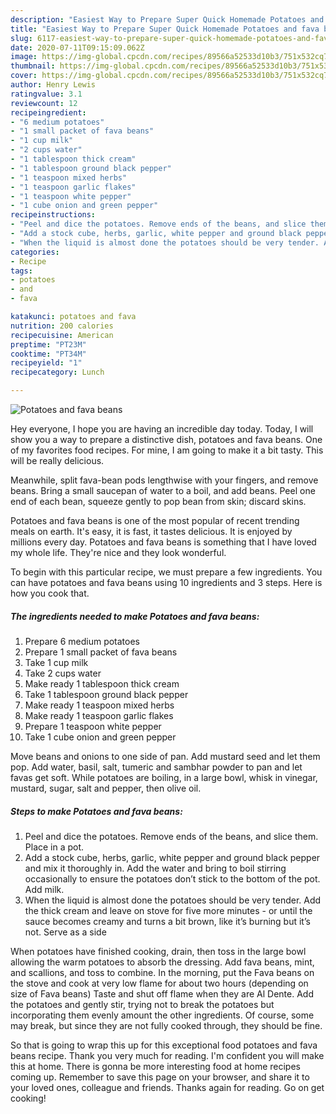 ```yaml
---
description: "Easiest Way to Prepare Super Quick Homemade Potatoes and fava beans"
title: "Easiest Way to Prepare Super Quick Homemade Potatoes and fava beans"
slug: 6117-easiest-way-to-prepare-super-quick-homemade-potatoes-and-fava-beans
date: 2020-07-11T09:15:09.062Z
image: https://img-global.cpcdn.com/recipes/89566a52533d10b3/751x532cq70/potatoes-and-fava-beans-recipe-main-photo.jpg
thumbnail: https://img-global.cpcdn.com/recipes/89566a52533d10b3/751x532cq70/potatoes-and-fava-beans-recipe-main-photo.jpg
cover: https://img-global.cpcdn.com/recipes/89566a52533d10b3/751x532cq70/potatoes-and-fava-beans-recipe-main-photo.jpg
author: Henry Lewis
ratingvalue: 3.1
reviewcount: 12
recipeingredient:
- "6 medium potatoes"
- "1 small packet of fava beans"
- "1 cup milk"
- "2 cups water"
- "1 tablespoon thick cream"
- "1 tablespoon ground black pepper"
- "1 teaspoon mixed herbs"
- "1 teaspoon garlic flakes"
- "1 teaspoon white pepper"
- "1 cube onion and green pepper"
recipeinstructions:
- "Peel and dice the potatoes. Remove ends of the beans, and slice them. Place in a pot."
- "Add a stock cube, herbs, garlic, white pepper and ground black pepper and mix it thoroughly in. Add the water and bring to boil stirring occasionally to ensure the potatoes don’t stick to the bottom of the pot. Add milk."
- "When the liquid is almost done the potatoes should be very tender. Add the thick cream and leave on stove for five more minutes - or until the sauce becomes creamy and turns a bit brown, like it’s burning but it’s not. Serve as a side"
categories:
- Recipe
tags:
- potatoes
- and
- fava

katakunci: potatoes and fava 
nutrition: 200 calories
recipecuisine: American
preptime: "PT23M"
cooktime: "PT34M"
recipeyield: "1"
recipecategory: Lunch

---
```



![Potatoes and fava beans](https://img-global.cpcdn.com/recipes/89566a52533d10b3/751x532cq70/potatoes-and-fava-beans-recipe-main-photo.jpg)

Hey everyone, I hope you are having an incredible day today. Today, I will show you a way to prepare a distinctive dish, potatoes and fava beans. One of my favorites food recipes. For mine, I am going to make it a bit tasty. This will be really delicious.

Meanwhile, split fava-bean pods lengthwise with your fingers, and remove beans. Bring a small saucepan of water to a boil, and add beans. Peel one end of each bean, squeeze gently to pop bean from skin; discard skins.

Potatoes and fava beans is one of the most popular of recent trending meals on earth. It's easy, it is fast, it tastes delicious. It is enjoyed by millions every day. Potatoes and fava beans is something that I have loved my whole life. They're nice and they look wonderful.


To begin with this particular recipe, we must prepare a few ingredients. You can have potatoes and fava beans using 10 ingredients and 3 steps. Here is how you cook that.

<!--inarticleads1-->

##### The ingredients needed to make Potatoes and fava beans:

1. Prepare 6 medium potatoes
1. Prepare 1 small packet of fava beans
1. Take 1 cup milk
1. Take 2 cups water
1. Make ready 1 tablespoon thick cream
1. Take 1 tablespoon ground black pepper
1. Make ready 1 teaspoon mixed herbs
1. Make ready 1 teaspoon garlic flakes
1. Prepare 1 teaspoon white pepper
1. Take 1 cube onion and green pepper


Move beans and onions to one side of pan. Add mustard seed and let them pop. Add water, basil, salt, tumeric and sambhar powder to pan and let favas get soft. While potatoes are boiling, in a large bowl, whisk in vinegar, mustard, sugar, salt and pepper, then olive oil. 

<!--inarticleads2-->

##### Steps to make Potatoes and fava beans:

1. Peel and dice the potatoes. Remove ends of the beans, and slice them. Place in a pot.
1. Add a stock cube, herbs, garlic, white pepper and ground black pepper and mix it thoroughly in. Add the water and bring to boil stirring occasionally to ensure the potatoes don’t stick to the bottom of the pot. Add milk.
1. When the liquid is almost done the potatoes should be very tender. Add the thick cream and leave on stove for five more minutes - or until the sauce becomes creamy and turns a bit brown, like it’s burning but it’s not. Serve as a side


When potatoes have finished cooking, drain, then toss in the large bowl allowing the warm potatoes to absorb the dressing. Add fava beans, mint, and scallions, and toss to combine. In the morning, put the Fava beans on the stove and cook at very low flame for about two hours (depending on size of Fava beans) Taste and shut off flame when they are Al Dente. Add the potatoes and gently stir, trying not to break the potatoes but incorporating them evenly amount the other ingredients. Of course, some may break, but since they are not fully cooked through, they should be fine. 

So that is going to wrap this up for this exceptional food potatoes and fava beans recipe. Thank you very much for reading. I'm confident you will make this at home. There is gonna be more interesting food at home recipes coming up. Remember to save this page on your browser, and share it to your loved ones, colleague and friends. Thanks again for reading. Go on get cooking!
